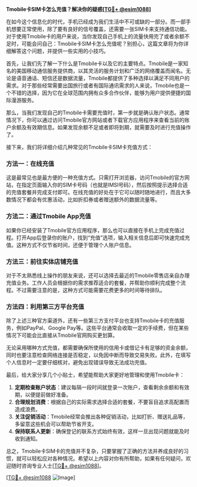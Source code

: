 **Tmobile卡SIM卡怎么充值？解决你的疑惑[[TG💪+ @esim1088](https://t.me/s/esim1088)]**

在如今这个信息化的时代，手机已经成为我们生活中不可或缺的一部分。而一部手机想要正常使用，除了要有良好的信号覆盖，还需要一张SIM卡来支持通信功能。对于使用Tmobile卡的用户来说，当你发现自己手机上的流量快用完了或者余额不足时，可能会问自己：Tmobile卡SIM卡怎么充值呢？别担心，这篇文章将为你详细解答这个问题，并提供一些实用的小技巧。

首先，让我们先了解一下什么是Tmobile卡以及它的主要特点。Tmobile是一家知名的美国移动通信服务提供商，以其灵活的服务计划和广泛的网络覆盖而闻名。无论是语音通话、短信还是数据流量，Tmobile都提供了多种选择以满足不同用户的需求。对于那些经常需要出国旅行或者有国际通讯需求的人来说，Tmobile也是一个不错的选择，因为它在全球范围内拥有众多合作伙伴，能够为用户提供便捷的国际漫游服务。

那么，当我们发现自己的Tmobile卡需要充值时，第一步就是确认账户状态。通常情况下，你可以通过访问Tmobile官方网站或者下载官方应用程序来查看当前的账户余额及有效期信息。如果发现余额不足或者即将到期，就需要及时进行充值操作了。

接下来，我们将详细介绍几种常见的Tmobile卡SIM卡充值方式：

### 方法一：在线充值

这是最常见也是最方便的一种充值方式。只需打开浏览器，访问Tmobile的官方网站，在指定页面输入你的SIM卡号码（也就是IMSI号码），然后按照提示选择合适的充值套餐并完成支付即可。在线充值的好处在于它可以随时随地进行，而且大多数情况下都会有优惠活动，比如折扣券或者赠送额外的数据流量等。

### 方法二：通过Tmobile App充值

如果你已经安装了Tmobile官方应用程序，那么也可以直接在手机上完成充值过程。打开App后登录你的账户，找到“充值”选项，输入相关信息后即可快速完成充值。这种方式不仅节省时间，还便于管理个人账户信息。

### 方法三：前往实体店铺充值

对于不太熟悉线上操作的朋友来说，还可以选择去最近的Tmobile零售店亲自办理充值业务。工作人员会根据你的需求推荐适合的套餐，并帮助你顺利完成整个流程。不过需要注意的是，这种方式可能需要花费更多的时间等待排队。

### 方法四：利用第三方平台充值

除了上述三种官方渠道外，还有一些第三方支付平台也支持Tmobile卡的充值服务，例如PayPal、Google Pay等。这些平台通常会收取一定的手续费，但在某些情况下可能会比直接从Tmobile官网购买更划算。

无论采用哪种方式充值，都需要确保所使用的信用卡或借记卡有足够的资金余额，同时也要注意检查网络连接是否稳定，以免因中断而导致交易失败。此外，在填写个人信息时一定要仔细核对，避免出现错误导致无法成功充值。

最后，给大家分享几个小贴士，希望能帮助大家更好地管理和使用Tmobile卡：

1. **定期检查账户状态**：建议每隔一段时间就登录一次账户，查看剩余余额和有效期，以便提前做好准备。
2. **合理规划消费**：根据自己的实际需求选择合适的套餐，不要盲目追求高配置而造成浪费。
3. **关注促销活动**：Tmobile经常会推出各种促销活动，比如打折、赠送礼品等，多留意这些机会可以帮助节省开支。
4. **保持联系人更新**：确保登记的联系方式始终有效，这样一旦出现问题就能及时收到通知。

总之，Tmobile卡SIM卡的充值并不复杂，只要掌握了正确的方法并养成良好的习惯，就可以轻松应对各种情况。希望以上内容对你有所帮助，如果有任何疑问，欢迎随时咨询专业人士[[TG💪+ @esim1088](https://t.me/s/esim1088)]。

[[TG💪+ @esim1088](https://t.me/s/esim1088) ![Image](https://i.postimg.cc/4NQfJmqS/Snipaste-2025-05-13-00-14-12.png)]